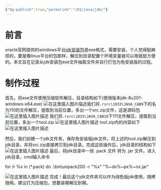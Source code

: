 ```yaml
---
{"dg-publish":true,"permalink":"/01/java/jdk/"}
---
```





# 前言

oracle官网提供的windows平台[jdk安装包](https://so.csdn.net/so/search?q=jdk%E5%AE%89%E8%A3%85%E5%8C%85&spm=1001.2101.3001.7020)是exe格式，需要安装，个人觉得挺麻烦的，要是像linux平台的包那样，解压到目录配置个环境变量就可以用就挺方便的。本文旨在记录从jdk安装包exe文件抽取文件并自行打包为免安装版的过程。

# 制作过程

首先，将exe文件使用压缩软件解压，目录结构如下(使用版本jdk-8u201-windows-x64.exe) ![在这里插入图片描述](/img/user/assets/1692603870-c3f2b886f5a80518faf75feba905079f.png)我们将`.rsrc\1033\JAVA_CAB9`下的名为110的文件解压，提取到当前位置，多出一个src.zip文件，这是源码包 ![在这里插入图片描述](/img/user/assets/1692603870-1916acbc32fe6cda9df68e06fda2052b.png) 我们将`.rsrc\1033\JAVA_CAB10`下111文件解压，提取到当前位置，多出一个tool.zip ![在这里插入图片描述](/img/user/assets/1692603870-3048dac82ecb644a8ac90336e01055cf.png) tool.zip内的内容如下 ![在这里插入图片描述](/img/user/assets/1692603870-e73427abc1b39035011576e9d2b155fb.png)

然后，我们创建一个jdk文件夹，保存免安装版jdk文件。将上述的tool.zip解压到jdk目录，并将src.zip直接拷贝到jdk目录。完成这些操作后，jdk目录的结构如下 ![在这里插入图片描述](/img/user/assets/1692603870-dd3447aad6a4d8ac39d330a43c485059.png) 最后，将jdk目录中一些 .pack 文件 转为 .jar 文件。进入jdk目录，cmd输入命令

for /r %x in (*.pack) do .\bin\unpack200 -r "%x" "%~dx%~px%~nx.jar"

![在这里插入图片描述](/img/user/assets/1692603870-8b201de6644d730bd5b34559c1c79f5c.png) 完成！最后这个jdk文件夹可以作为绿色版jdk使用，随拷随用。建议打为压缩包，想要装哪解压到哪。

